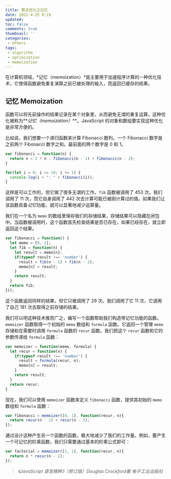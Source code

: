 ```yaml
---
title: 算法优化之记忆
date: 2021-4-25 0:19
updated: 
toc: false
comments: true
thumbnail: ''
categories:
 - Others
tags:
 - algorithm
 - optimization
 - memoization
---
```


<!-- https://i.jpg.dog/img/35bacce798103aab08b90462af169e79.jpg -->
在计算机领域，*记忆（memoization）*是主要用于加速程序计算的一种优化技术，它使得函数避免重复演算之前已被处理的输入，而返回已缓存的结果。
<!-- more -->

## 记忆 Memoization

函数可以将先前操作的结果记录在某个对象里，从而避免无谓的重复运算。这种优化被称为**_记忆（memoization）_**。JavaScript 的对象和数组要实现这种优化是非常方便的。

比如说，我们想要一个递归函数来计算 Fibonacci 数列。一个 Fibonacci 数字是之前两个 Fibonacci 数字之和。最前面的两个数字是 0 和 1。

```js
var fibonacci = function(n) {
  return n < 2 ? n : fibonacci(n - 1) + fibonacci(n - 2);
}

for(let i = 0; i <= 10; i += 1) {
  console.log(i + ": " + fibonacci(i));
}
```

这样是可以工作的，但它做了很多无谓的工作。`fib` 函数被调用了 453 次。我们调用了 11 次，而它自身调用了 442 次去计算可能已被刚计算过的值。如果我们让该函数具备*记忆*功能，就可以显著地减少运算量。

我们在一个名为 `memo` 的数组里保存我们的存储结果，存储结果可以隐藏在闭包中。当函数被调用时，这个函数首先检查结果是否已存在，如果已经存在，就立即返回这个结果。

```js
var fibonacci = function() {
  let memo = [0, 1];
  let fib = function(n) {
    let result = memo[n];
    if(typeof result !== 'number') {
      result = fib(n - 1) + fib(n - 2);
      memo[n] = result;
    }
    return result;
  }
  return fib;
}();
```

这个函数返回同样的结果，但它只被调用了 29 次。我们调用了它 11 次，它调用了自己 181 次去取得之前存储的结果。

我们可以吧这种技术推而广之，编写一个函数帮助我们构造带记忆功能的函数。 `memoizer` 函数取得一个初始的 `memo` 数组和 `formula` 函数。它返回一个管理 `memo` 存储和在需要时调用 `formula` 函数的 `recur` 函数。我们把这个 `recur` 函数和它的参数传递给 `formula` 函数：

```js
var memoizer = function(memo, formula) {
  let recur = function(n) {
    if(typeof result !== 'number') {
      result = formula(recur, n);
      memo[n] = result;
    }
    return result;
  }
  return recur;
}
```

现在，我们可以使用 `memoizer` 函数来定义 `fibonacci` 函数，提供其初始的 `memo` 数组和 `formula` 函数：

```js
var fibonacci = memoizer([0, 1], function(recur, n){
  return recur(n - 1) + recur(n - 2);
});
```

通过设计这种产生另一个函数的函数，极大地减少了我们的工作量。例如，要产生一个可记忆的阶乘函数，我们只需要通过基本的阶乘公式即可：
```js
var factorial = memoizer([1, 1], function(recur, n){
  return n * recur(n - 1);
});
```


> *《JavaScript 语言精粹》（修订版）Douglas Crockford著 电子工业出版社*